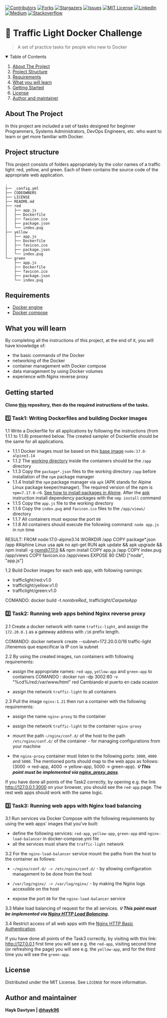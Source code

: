 [![Contributors][contributors-shield]][contributors-url]
[![Forks][forks-shield]][forks-url]
[![Stargazers][stars-shield]][stars-url]
[![Issues][issues-shield]][issues-url]
[![MIT License][license-shield]][license-url]
[![LinkedIn][linkedin-shield]][linkedin-url]
[![Medium][medium-shield]][medium-url]
[![Stackoverflow][stackoverflow-shield]][stackoverflow-url]

# :vertical_traffic_light: Traffic Light Docker Challenge

> A set of practice tasks for people who new to Docker

<details open="open">
  <summary>Table of Contents</summary>
  <ol>
    <li><a href="#about-the-project">About The Project</a></li>
    <li><a href="#project-structure">Project Structure</a></li>
    <li><a href="#requirements">Requirements</a></li>
    <li><a href="#what-you-will-learn">What you will learn</a></li>    
    <li><a href="#getting-started">Getting Started</a></li>
    <li><a href="#license">License</a></li>
    <li><a href="#author-and-maintainer">Author and maintainer</a></li>
  </ol>
</details>


## About The Project
In this project are included a set of tasks designed for beginner Programmers, Systems Administrators, DevOps Engineers, etc. who want to learn or get more familiar with Docker.

## Project structure
This project consists of folders appropriately by the color names of a traffic light: red, yellow, and green. Each of them contains the source code of the appropriate web application.
```
.
├── _config.yml
├── CODEOWNERS
├── LICENSE
├── README.md
├── red
│   ├── app.js
│   ├── Dockerfile
│   ├── favicon.ico
│   ├── package.json
│   └── index.pug
├── yellow
│   ├── app.js
│   ├── Dockerfile
│   ├── favicon.ico
│   ├── package.json
│   └── index.pug
└── green
    ├── app.js
    ├── Dockerfile
    ├── favicon.ico
    ├── package.json
    └── index.pug
```   

## Requirements
- [Docker engine](https://docs.docker.com/engine/install/)
- [Docker compose](https://docs.docker.com/compose/install/)

## What you will learn
By completing all the instructions of this project, at the end of it, you will have knowledge of:
- the basic commands of the Docker
- networking of the Docker
- container management with Docker compose
- data management by using Docker volumes
- experience with Nginx reverse proxy

## Getting started
#### Clone [this](https://github.com/hayk96/trafficlight-docker-challenge) repository, then do the required instructions of the tasks.

### :one: Task1: Writing Dockerfiles and building Docker images
1.1 Write a Dockerfile for all applications by following the instructions (from 1.1.1 to 1.1.8) presented below. The created sampler of Dockerfile should be the same for all applications.  
- 1.1.1 Docker images must be based on this <ins>base image</ins> `node:17.0-alpine3.14`  
- 1.1.2 The <ins>working directory</ins> inside the containers should be the `/app` directory  
- 1.1.3 Copy the `package*.json` files to the working directory `/app` before installation of the `npm` package manager
- 1.1.4 Install the `npm` package manager via `apk` (APK stands for Alpine Linux package keeper/manager). The required version of the npm is `npm=7.17.0-r0`. [See how to install packages in Alpine](https://wiki.alpinelinux.org/wiki/Alpine_Package_Keeper#Add_a_Package). After the <ins>apk</ins> instruction install dependency packages with the `nmp install` command
- 1.1.5 Copy the `app.js` file to the working directory  
- 1.1.6 Copy the `index.pug` and `favicon.ico` files to the `/app/views/` directory  
- 1.1.7 All containers must expose the port `80`
- 1.1.8 All containers should execute the following command: `node app.js` in run time

RESULT:
FROM node:17.0-alpine3.14
WORKDIR /app
COPY package*.json /app
#Alphine Linux usa apk no apt-get
RUN apk update && apk upgrade && npm install -g npm@7.17.0 && npm install 
COPY app.js /app
COPY index.pug /app/views
COPY favicon.ico /app/views
EXPOSE 80
CMD ["node", "app.js"]

1.2 Build Docker images for each web app, with following namings:
- trafficlight/red:v1.0
- trafficlight/yellow:v1.0
- trafficlight/green:v1.0

COMANDO: docker build -t _nombreRed__ trafficlight/_CarpetaApp_      

### :two: Task2: Running web apps behind Nginx reverse proxy
2.1 Create a docker network with name `traffic-light`, and assign the `172.20.0.1` as a gateway address with `/16` prefix length.

COMANDO: docker network create --subnet=172.20.0.0/16 traffic-light //tenemos que especificar la IP con la subnet

2.2 By using the created images, run containers with following requirements:
- assign the appropriate names: `red-app`, `yellow-app` and `green-app` to containers
  COMANDO : docker run -dp 3002:80 -v "%cd%/red:/var/www/html" red
Cambiando el puerto en cada ocasion


- assign the network `traffic-light` to all containers


2.3 Pull the image `nginx:1.21` then run a container with the following requirements:
- assign the name `nginx-proxy` to the container

- assign the network `traffic-light` to the container `nginx-proxy`

- mount the path `~/nginx/conf.d/` of the host to the path `/etc/nginx/conf.d/` of the container - for managing configurations from your machine

- the `nginx-proxy` container must listen to the following ports: `3000`, `4000` and `5000`. The mentioned ports should map to the web apps as follows: (3000 -> red-app, 4000 -> yellow-app, 5000 -> green-app). ***:bulb: This point must be implemented via [nginx_proxy_pass](http://nginx.org/en/docs/http/ngx_http_proxy_module.html)***.

If you have done all points of the Task2 correctly, by opening e.g. the link http://127.0.0.1:3000 on your browser, you should see the `red-app` page. The rest web apps should work with the same logic.

### :three: Task3: Running web apps with Nginx load balancing
3.1 Run services via Docker Compose with the following requirements by using the web apps' images that you've built:
- define the following services: `red-app`, `yellow-app`, `green-app` and `nginx-load-balancer` in docker-compose.yml file
- all the services must share the `traffic-light` network

3.2 For the `nginx-load-balancer` service mount the paths from the host to the container as follows:

- `~/nginx/conf.d/ -> /etc/nginx/conf.d/` - by allowing configuration management to be done from the host

- `/var/log/nginx/ -> /var/log/nginx/` - by making the Nginx logs accessible on the host

- expose the port `80` for the `nginx-load-balancer` service

3.3 Make load balancing of request for the all services. ***:bulb: This point must be implemented via [Nginx HTTP Load Balancing](https://docs.nginx.com/nginx/admin-guide/load-balancer/http-load-balancer/).***

3.4 Restrict access of all web apps with the [Nginx HTTP Basic Authentication](https://docs.nginx.com/nginx/admin-guide/security-controls/configuring-http-basic-authentication/).

If you have done all points of the Task3 correctly, by visiting with this link: http://127.0.0.1 first time you will see e.g. the `red-app`, visiting second time (or refreshing the page) you will see e.g. the `yellow-app`, and for the third time you will see the `green-app`.

## License
Distributed under the MIT License. See `LICENSE` for more information.

<!-- CONTACT -->
## Author and maintainer
**Hayk Davtyan | [@hayk96](https://github.com/hayk96)**

[contributors-shield]: https://img.shields.io/github/contributors/hayk96/trafficlight-docker-challenge.svg?style=for-the-badge
[contributors-url]: https://github.com/hayk96/trafficlight-docker-challenge/contributors
[forks-shield]: https://img.shields.io/github/forks/hayk96/trafficlight-docker-challenge.svg?style=for-the-badge
[forks-url]: https://github.com/hayk96/trafficlight-docker-challenge/network/members
[stars-shield]: https://img.shields.io/github/stars/hayk96/trafficlight-docker-challenge?style=for-the-badge
[stars-url]: https://github.com/hayk96/trafficlight-docker-challenge/stargazers
[issues-shield]: https://img.shields.io/github/issues/hayk96/trafficlight-docker-challenge.svg?style=for-the-badge
[issues-url]: https://github.com/hayk96/trafficlight-docker-challenge/issues
[license-shield]: https://img.shields.io/github/license/hayk96/trafficlight-docker-challenge.svg?style=for-the-badge
[license-url]: https://github.com/hayk96/trafficlight-docker-challenge/blob/main/LICENSE
[linkedin-shield]: https://img.shields.io/badge/-LinkedIn-black.svg?style=for-the-badge&logo=linkedin&colorB=555
[linkedin-url]: https://linkedin.com/in/hayk96
[medium-shield]: https://img.shields.io/badge/-Medium-black.svg?style=for-the-badge&logo=medium&colorB=555
[medium-url]: https://hayk96.medium.com
[stackoverflow-shield]: https://img.shields.io/badge/-Stackoverflow-black.svg?style=for-the-badge&logo=stackoverflow&colorB=555
[stackoverflow-url]: https://stackoverflow.com/users/16454242/hayk-davtyan?tab=profile
